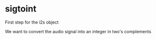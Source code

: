 # sigtoint

First step for the i2s object

We want to convert the audio signal into an integer in two's complements
